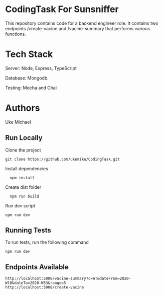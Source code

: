 # CodingTask For Sunsniffer
This repository contains code for a backend engineer role. It contains two endpoints /create-vacine and /vacine-summary that performs various functions.

# Tech Stack
Server: Node, Express, TypeScript

Database: Mongodb.

Testing: Mocha and Chai

# Authors
Uke Michael

## Run Locally

Clone the project

```
git clone https://github.com/ukemike/CodingTask.git
```

Install dependencies

```
  npm install
```

Create dist folder

```
  npm run build
```

Run dev script

```
npm run dev
```

## Running Tests

To run tests, run the following command

```
npm run dev
```

## Endpoints Available

```
http://localhost:5000/vacine-summary?c=AT&dateFrom=2020-W10&dateTo=2020-W53&range=5
http://localhost:5000/create-vacine